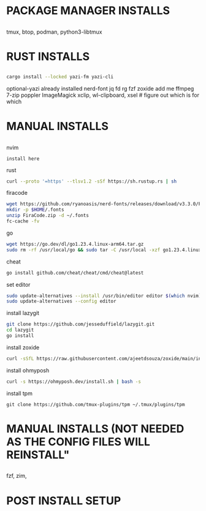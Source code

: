 ##
# PACKAGE MANAGER INSTALLS
##
tmux, btop, podman, python3-libtmux

##
# RUST INSTALLS
##
```bash
cargo install --locked yazi-fm yazi-cli
```
optional-yazi
    already installed
        nerd-font
        jq
        fd
        rg
        fzf
        zoxide
    add me
        ffmpeg
        7-zip 
        poppler
        ImageMagick
        xclip, wl-clipboard, xsel # figure out which is for which 
##
# MANUAL INSTALLS
##
nvim
```
install here
```
rust
```bash
curl --proto '=https' --tlsv1.2 -sSf https://sh.rustup.rs | sh
```
firacode
```bash
wget https://github.com/ryanoasis/nerd-fonts/releases/download/v3.3.0/FiraCode.zip
mkdir -p $HOME/.fonts
unzip FiraCode.zip -d ~/.fonts
fc-cache -fv
```
go
```bash
wget https://go.dev/dl/go1.23.4.linux-arm64.tar.gz
sudo rm -rf /usr/local/go && sudo tar -C /usr/local -xzf go1.23.4.linux-arm64.tar.gz 
```
cheat
```bash
go install github.com/cheat/cheat/cmd/cheat@latest
```
set editor
```bash
sudo update-alternatives --install /usr/bin/editor editor $(which nvim) 60
sudo update-alternatives --config editor
```
install lazygit
```bash
git clone https://github.com/jesseduffield/lazygit.git
cd lazygit
go install
```
install zoxide
```bash
curl -sSfL https://raw.githubusercontent.com/ajeetdsouza/zoxide/main/install.sh | sh
```
install ohmyposh
```bash
curl -s https://ohmyposh.dev/install.sh | bash -s
```
install tpm
```
git clone https://github.com/tmux-plugins/tpm ~/.tmux/plugins/tpm
```
##
# MANUAL INSTALLS (NOT NEEDED AS THE CONFIG FILES WILL REINSTALL"
##
fzf, zim,

##
# POST INSTALL SETUP
##
